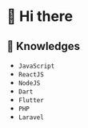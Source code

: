 # 👋 Hi there

## :rocket: Knowledges
 - `JavaScript`
 - `ReactJS`
 - `NodeJS`
 - `Dart`
 - `Flutter`
 - `PHP`
 - `Laravel`
